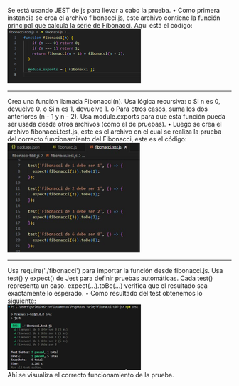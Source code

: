 Se está usando JEST de js para llevar a cabo la prueba. 
• Como primera instancia se crea el archivo fibonacci.js, este archivo contiene la 
función principal que calcula la serie de Fibonacci. Aquí está el código: 
<br>
<img src="./images/image.png" width="300">
- - - 
Crea una función llamada Fibonacci(n). 
Usa lógica recursiva: 
o Si n es 0, devuelve 0. 
o Si n es 1, devuelve 1. 
o Para otros casos, suma los dos anteriores (n - 1 y n - 2). 
Usa module.exports para que esta función pueda ser usada desde 
otros archivos (como el de pruebas). 
• Luego se crea el archivo fibonacci.test.js, este es el archivo en el cual se realiza 
la prueba del correcto funcionamiento del Fibonacci, este es el código: 
<br>
<img src="./images/tes.jpeg" width="300">
- - - - 
Usa require('./fibonacci') para importar la función desde 
fibonacci.js. 
Usa test() y expect() de Jest para definir pruebas automáticas. 
Cada test() representa un caso. 
expect(...).toBe(...) verifica que el resultado sea exactamente lo 
esperado. 
• Como resultado del test obtenemos lo siguiente:
<br>
<img src="./images/result.jpeg" width="300">
<br>
Ahí se visualiza el correcto funcionamiento de la prueba.
